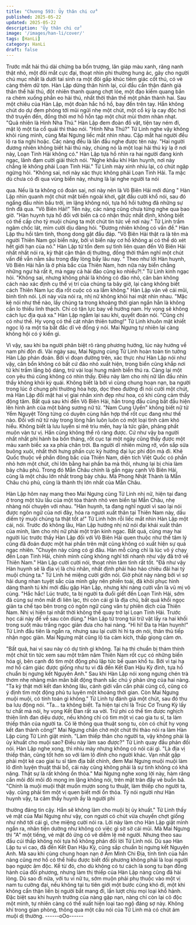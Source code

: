 ```yaml
---
title: "Chương 593: Ủy thân chi cử"
published: 2025-05-22
updated: 2025-05-22
description: 'Ủy thân chi cử'
image: '/images/han-li/cover/'
tags: [HanLi]
category: HanLi
draft: false
---
```


Trước mắt hải thú dài chừng ba bốn trượng, lân giáp màu xanh,
răng nanh thật nhỏ, một đôi mắt cực đại, thoạt nhìn phi thường
hung ác, gây cho người chú mục nhất là dưới tai sinh ra một đôi
gấp khúc tiêm giác cốt thú, có vẻ càng thêm dữ tợn.
Hàn Lập dừng thân hình lại, cúi đầu cẩn thận đánh giá thân thể
hải thú, đột nhiên thanh quang chợt lóe, một đạo kiếm quang bắn
ra chém xuống phần eo hải thú, nhất thời thân thể một phân
thành hai.
Sau một chiêu của Hàn Lập, một đoàn hắc hồ hồ, bay đến trên
tay. Hắn không chút do dự đem phóng tới mũi ngửi nhẹ một chút,
một cổ kỳ lạ cay độc hơi thở truyền đến, đồng thời mơ hồ hỗn tạp
một chút mùi thơm nhàn nhạt.
"Quả nhiên là Hinh Nha Thú." Hàn Lập đem đoàn đồ vật, tiện tay
ném đi, mặt lộ một tia cổ quái thì thào nói.
"Hinh Nha Thú?" Tử Linh nghe vậy không khỏi rùng mình, cùng
Mai Ngưng liếc mắt nhìn nhau.
Cặp mắt hai người đều lộ ra tia nghi hoặc. Các nàng đều là lần
đầu nghe được tên này.
"Hai người đương nhiên không biết hải thú này, chúng nó là một
loại hải thú kỳ lạ ở nơi này, Loạn Tinh Hải không có." Hàn Lập tựa
hồ nhìn ra hai người đang kinh ngạc, lãnh đạm cười giải thích nói.
"Nghe khẩu khí Hàn huynh, nơi này chẳng lẽ không phải Loạn
Tinh Hải." Tử Linh mày xinh nhíu lại, có chút ngập ngừng hỏi.
"Không sai, nơi này xác thực không phải Loạn Tinh Hải. Ta mặc
dù chưa có đi qua vùng biển này, nhưng là lại nghe người ta nói

qua. Nếu là ta không có đoán sai, nơi này nên là Vô Biên Hải mới
đúng " Hàn Lập nhìn quanh một chút mặt biển ngoài khơi, gật đầu
cười khổ nói, sau đó ngẩng đầu nhìn bầu trời, im lặng không nói,
tựa hồ hồi tưởng đã những sự tình đã qua.
"Vô Biên Hải!" Tên này, các nàng cũng chưa từng nghe qua bao
giờ.
"Hàn huynh tựa hồ đối với biển cả có nhận thức nhất định, không
biết có thể cấp cho tỷ muội chúng ta một chút tin tức về nơi này."
Tử Linh trầm ngâm chốc lát, mỉm cười dịu dàng hỏi.
"Đương nhiên không có vấn đề." Hàn Lập thu hồi tâm tình, thong
dong gật đầu đáp.
"Vô Biên Hải thật ra là tên mà người Thiên Nam gọi biển này, bởi
vì biển này cơ hồ không ai có thể dò xét hết giới hạn của nó." Hàn
Lập từ tốn đem sự tình liên quan đến Vô Biên Hải nhất nhất nói
ra, kỳ thật cận thận dị thường, đồng thời thầm nghĩ một chút vấn
đề vẫn nằm sâu trong đáy lòng bấy lâu nay.
" Theo như lời Hàn huynh, Vô Biên Hải hẳn là ở phía bắc của
Thiên Nam, hơn nữa này biển chẳng những ngư hà rất ít, mà
ngay cả hải đảo cũng ko nhiều?!." Tử Linh kinh ngạc hỏi.
"Không sai, nhưng không phải là không có đảo nhỏ, căn bản
không cách nào xác định cụ thể vị trí của chúng ta bây giờ, lại
càng không biết cách Thiên Nam lục địa rốt cuộc có xa lắm
không." Hàn Lập vân vê cái mũi, bình tĩnh nói.
Lời này vừa nói ra, nhị nữ không khỏi hai mặt nhìn nhau.
"Mặc kệ nói như thế nào, lấy chúng ta trong khoảng thời gian
ngắn hẳn là không cần lo thiếu linh thạch. Chỉ có tận lực bay về
hướng nam. Hy vọng sẽ không cách lục địa quá xa." Hàn Lập
ngẫm lại sau khi, quyết đoán nói.
"Cũng chỉ có như thế. Hy vọng có thể cát nhân thiên tướng!" Tử
Linh khuôn mặt khiết ngọc lộ ra một tia bất đắc dĩ vẻ đồng ý nói.
Mai Ngưng tự nhiên lại càng không hội có ý kiến gì.

Vì vậy, sau khi ba người phân biệt rõ ràng phương hướng, lúc
này hướng về nam phi độn đi.
Vài ngày sau, Mai Ngưng cùng Tử Linh hoàn toàn tin tưởng Hàn
Lập phán đoán.
Bởi vì đoạn đường trên, xác thực như Hàn Lập nói như vậy, căn
bổn không có bất cứ đảo nhỏ xuất hiện, trong biển cũng khắp nơi
tử khí trầm lắng bộ dáng, trừ vài loại hung mãnh biển thú ra. Càng
lại một con yêu thú cũng không có nhìn thấy.
Điều này làm cho nhị nữ lần đầu nhìn thấy không khỏi kỳ quái.
Không biết là bởi vì cùng chung hoạn nạn, ba người trong lúc ở
chung phi thường hòa hợp, dọc theo đường đi nói cười một chút,
mà Hàn Lập đối mặt hai vị giai nhân xinh đẹp như hoa, có khi
cũng cảm thấy động tâm.
Bất quá sau khi đến Vô Biên Hải, hắn trong đầu cũng bắt đầu hiện
lên hình ảnh của một băng sương nữ tử.
"Nam Cung Uyển" không biết nữ tử Yểm Nguyệt Tông từng có
duyên cùng hắn hợp thể rốt cục đang như thế nào. Đối với nữ tử
này trong lòng hắn luôn luôn có một loại tình cảm khó hiểu. Không
biết là lưu luyến si mê trìu mến, hay là tức giận, phảng phất muôn
vàn tư vị. Hắn cũng không thể rõ ràng được.
Cứ như vậy ba người nhất nhất phi hành ba bốn tháng, rốt cục tại
một ngày cũng thấy được một màu xanh biếc xa xa phía chân
trời. Ba người dĩ nhiên mừng rỡ, vốn sắp sửa buông xuôi, nhất
thời hưng phấn cực kỳ hướng đại lục phi độn mà đi.
Khê Quốc thuộc về phần đông bắc của Thiên Nam, diện tích Việt
Quốc có phần nhỏ hơn một chút, chỉ lớn bằng hai phần ba mà
thôi, nhưng lại bị chia làm bảy châu phủ.
Trong đó Mẫn Châu chính là gần ngay cạnh Vô Biên Hải, cũng là
một châu lớn nhất trong bảy châu. Mà Phong Nhật Thành là Mẫn
Châu chủ phủ, cũng là thành thị lớn nhất của Mẫn Châu.

Hàn Lập hôm nay mang theo Mai Ngưng cùng Tử Linh nhị nữ,
hiện tại đang ở trong một tửu lầu của một tòa thành nhỏ ven biển
tại Mẫn Châu, nhẹ nhàng nói chuyện với nhau.
"Hàn huynh, ta đang nghĩ ngươi vì sao lại nói được ngôn ngữ của
nơi đây, hóa ra ngươi xuất thân tại Thiên Nam này, dấu diếm tỷ
muội chúng ta thật tốt a!" Tử Linh hờn rỗi liếc mắt nhìn Hàn Lập
một cái, nói.
Trước đó không lâu, Hàn Lập hướng nhị nữ nói đại khái xuất thân
của mình, làm cho nhị nữ phải một trận kinh ngạc.
Bất quá, cũng may hai người lúc trước thấy Hàn Lập đối với Vô
Biên Hải quen thuộc như thế tâm lý cũng đã đoán được một hai
phần trên mặt cũng không có xuất hiện sự quá ngạc nhiên.
"Chuyện này cũng có gì đâu. Hàn mỗ cũng chỉ là lúc vô ý chạy
đến Loạn Tinh Hải, chính mình cũng không nghĩ tới nhanh như
vậy đã trở về Thiên Nam." Hàn Lập cười cười nói, thoạt nhìn tâm
tình rất tốt.
"Đã như vậy Hàn huynh sẽ là địa vị là chủ nhân, nhất định phải
hảo hảo chiêu đãi hai tỷ muội chúng ta." Tử Linh hé miệng cười
giỡn nói. Giờ phút này nàng bởi vì sợ hãi dung nhan tuyệt sắc
của mình gây nên phiền toái, đã khôi phục hình dáng thanh tú khi
mới đầu gặp Hàn Lập, nhưng khi nàng cười vẫn là vũ mị vô cùng.
"Hắc hắc! Lúc trước, ta bị người ta đuổi giết đến Loạn Tinh Hải,
sớm đã cùng sư môn mất đi liên lạc, thì còn cái gì là địa chủ, bất
quá khối ngọc giản ta chế tạo bên trong có ngôn ngữ cùng văn tự
phiên dịch của Thiên Nam. Nhị vị hiện tại nhất thời không thể
quay trở lại Loạn Tinh Hải. Trước học cái này để về sau còn
dùng." Hàn Lập từ trong túi trữ vật lấy ra hai khối trong suốt màu
trắng ngọc giản đưa cho hai nàng.
"Hì hì! Đa tạ Hàn huynh!" Tử Linh đầu tiên là ngẩn ra, nhưng sau
lại cười hì hì tạ ơn nói, thân thủ tiếp nhận ngọc giản.
Mai Ngưng mặt cũng lộ tia cảm kích, thấp giọng cảm ơn.

"Bất quá, hai vị sau này có dự tính gì không. Tại hạ thì chuẩn bị
thám thính một chút tin tức xem sau một trăm năm Thiên Nam rốt
cục có những biến hóa gì, bên cạnh đó tìm một động phủ lập tức
bế quan khổ tu. Bởi vì tại hạ mơ hồ cảm giác được giống như tu vi
đã đến Kết Đan Hậu Kỳ đỉnh, tựa hồ chuẩn bị ngưng kết Nguyên
Anh." Sau khi Hàn Lập nói xong ngưng chén trà thơm nhẹ nhàng
mân mân bất động thanh sắc chú ý phản ứng của hai nàng.
"Ta kỳ thật mới kết đan không lâu, cảnh giới vẫn cần phải củng cố,
cũng có ý định tìm một động phủ tu luyên một khoảng thời gian.
Còn Mai Ngưng muội muội, có tính toán gì không." Tử Linh tự
đánh giá một chút, sau đó thu ba lưu động nói.
"Ta… ta không biết. Ta hiện tại chỉ là Trúc Cơ Trung Kỳ lấy tư chất
mà nói, hy vọng Kết Đan rất xa vời. Trừ phi có thể tìm được
nghịch thiên linh đan diệu dược, nếu không chỉ có tìm một vị cao
gia tu sĩ, ta làm thiếp thân của người ta. Có lẽ thông qua thuật
song tu, còn có chút hy vọng kết đan thành công!" Mai Ngưng
chần chờ một chút thì thào nói ra làm Hàn Lập cùng Tử Linh giật
mình.
"Làm thiếp thân cho người ta, vậy không phải là ủy khuất cho
muội sao? Điều này làm sao được?" Tử Linh quay đầu phản đối
nói.
Hàn Lập nghe xong, thì nhíu mày nhưng không có nói cái gì.
"Là địa vị thiếp thân, cũng tốt hơn so với làm lô đỉnh cho người
khác. Vạn nhất gặp phải một kẻ cao giai tu sĩ tâm địa bất chính,
đem Mai Ngưng muội muội làm lô đỉnh luyện thuật thái bổ, cái này
cũng không phải là sự tình không có khả năng. Thật sự là rất
không ổn thỏa."
Mai Ngưng nghe xong lời này, hàm răng cắn môi đôi môi đỏ mọng
im lặng không nói, trên mặt tràn đầy vẻ buồn bã.
"Chính là muội muội thật muốn mượn song tu thuật, làm thiếp cho
người ta, vậy. cũng phải tìm một vị quen biết mới ổn thỏa. Tỷ nói
người như Hàn huynh vậy, ta cảm thấy huynh ấy là người phi

thường đáng tin cậy. Hẳn sẽ không làm cho muội bị ủy khuất." Tử
Linh thấy vẻ mặt của Mai Ngưng như vậy, con ngươi có chút vừa
chuyển chợt giống như nhớ tới cái gì, che miệng cười nói ra.
Lời này làm cho Hàn Lập giật mình ngẩn ra, nhân tiện dường như
không có việc gì sờ sờ cái mũi. Mà Mai Ngưng thì "A" một tiếng,
vẻ mặt đỏ ửng có vẽ diễm lệ mê người. Nhưng theo sau đầu cúi
thấp không nói tựa hồ không phản đối lời Tử Linh nói.
Dù sao Hàn Lập tu vi cao, đã đến Kết Đan Hậu Kỳ, cũng sắp
chuẩn bị ngưng kết Nguyên Anh. Mà sau khi cùng chung hoạn
nạn ở Âm Minh Chi Địa, tính tình của hắn nàng cũng mơ hồ có
thể hiểu được biết đối phương không phải là loại người bạo
ngược âm độc.
Kể từ đó, cho dù không có tư cách là song tu bạn đồng hành của
đối phương, nhưng làm thị thiếp của Hàn Lập nàng cũng đã hài
lòng.
Dù sao đi nữa, với tu vi nữ tu, sớm muộn phải phụ thuộc vào một
vị nam tu cường đại, nếu không tại tu tiên giới một bước cũng khó
đi, một khi không cẩn thận liền bị người bắt mang đi, lần lượt chịu
mọi loại khổ hành.
Đặc biệt sau khi huynh trưởng của nàng gặp nạn, nàng chỉ còn lại
cô độc một mình, tự nhiên càng có thể xuất hiện loại tao ngộ đáng
sợ này.
Không khí trong gian phòng, thông qua một câu nói của Tử Linh
mà có chút ám muội dị thường.
------oOo------
